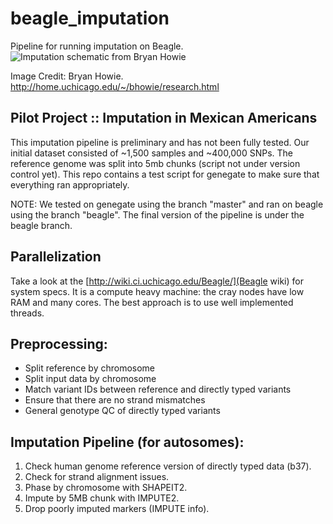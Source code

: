 beagle_imputation
=================

Pipeline for running imputation on Beagle.
![Imputation schematic from Bryan Howie](images/imputation_schematic.png)

Image Credit: Bryan Howie. <http://home.uchicago.edu/~/bhowie/research.html>

## Pilot Project :: Imputation in Mexican Americans
 This imputation pipeline is preliminary and has not been fully tested. Our initial dataset consisted of ~1,500 samples and ~400,000 SNPs. The reference genome was split into 5mb chunks (script not under version control yet). This repo contains a test script for genegate to make sure that everything ran appropriately.
 
 NOTE: We tested on genegate using the branch "master" and ran on beagle using the branch "beagle". The final version of the pipeline is under the beagle branch.

## Parallelization

 Take a look at the [http://wiki.ci.uchicago.edu/Beagle/](Beagle wiki) for system specs. It is a compute heavy machine: the cray nodes have low RAM and many cores. The best approach is to use well implemented threads.
 

## Preprocessing:
  * Split reference by chromosome
  * Split input data by chromosome
  * Match variant IDs between reference and directly typed variants
  * Ensure that there are no strand mismatches
  * General genotype QC of directly typed variants

## Imputation Pipeline (for autosomes):
  1. Check human genome reference version  of directly typed data (b37).
  2. Check for strand alignment issues.
  3. Phase by chromosome with SHAPEIT2.
  4. Impute by 5MB chunk with IMPUTE2.
  5. Drop poorly imputed markers (IMPUTE info).
